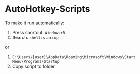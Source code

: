 # AutoHotkey-Scripts


To make it run automatically:
1. Press shortcut: ```Windows+R ```
2. Search: ```shell:startup ```


or

1. ```C:\Users\[user]\AppData\Roaming\Microsoft\Windows\Start Menu\Programs\Startup```
3. Copy script to folder